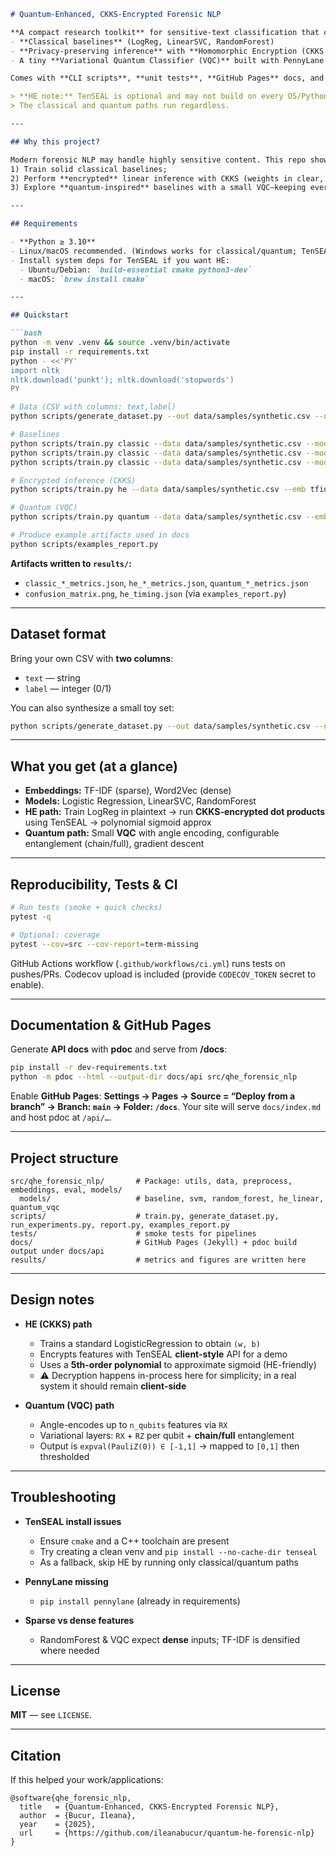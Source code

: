 ````markdown
# Quantum-Enhanced, CKKS-Encrypted Forensic NLP

**A compact research toolkit** for sensitive-text classification that compares:
- **Classical baselines** (LogReg, LinearSVC, RandomForest)
- **Privacy-preserving inference** with **Homomorphic Encryption (CKKS via TenSEAL)**
- A tiny **Variational Quantum Classifier (VQC)** built with PennyLane

Comes with **CLI scripts**, **unit tests**, **GitHub Pages** docs, and **pdoc** API generation.

> **HE note:** TenSEAL is optional and may not build on every OS/Python toolchain.  
> The classical and quantum paths run regardless.

---

## Why this project?

Modern forensic NLP may handle highly sensitive content. This repo shows—end to end—how to:
1) Train solid classical baselines;  
2) Perform **encrypted** linear inference with CKKS (weights in clear, features encrypted), and  
3) Explore **quantum-inspired** baselines with a small VQC—keeping everything reproducible and CI-friendly.

---

## Requirements

- **Python ≥ 3.10**
- Linux/macOS recommended. (Windows works for classical/quantum; TenSEAL support varies.)
- Install system deps for TenSEAL if you want HE:
  - Ubuntu/Debian: `build-essential cmake python3-dev`
  - macOS: `brew install cmake`

---

## Quickstart

```bash
python -m venv .venv && source .venv/bin/activate
pip install -r requirements.txt
python - <<'PY'
import nltk
nltk.download('punkt'); nltk.download('stopwords')
PY

# Data (CSV with columns: text,label)
python scripts/generate_dataset.py --out data/samples/synthetic.csv --n 600

# Baselines
python scripts/train.py classic --data data/samples/synthetic.csv --model logreg      --emb tfidf
python scripts/train.py classic --data data/samples/synthetic.csv --model linearsvc  --emb tfidf
python scripts/train.py classic --data data/samples/synthetic.csv --model randomforest --emb w2v

# Encrypted inference (CKKS)
python scripts/train.py he --data data/samples/synthetic.csv --emb tfidf

# Quantum (VQC)
python scripts/train.py quantum --data data/samples/synthetic.csv --emb tfidf --qubits 4 --layers 3 --epochs 40

# Produce example artifacts used in docs
python scripts/examples_report.py
````

**Artifacts written to `results/`:**

* `classic_*_metrics.json`, `he_*_metrics.json`, `quantum_*_metrics.json`
* `confusion_matrix.png`, `he_timing.json` (via `examples_report.py`)

---

## Dataset format

Bring your own CSV with **two columns**:

* `text` — string
* `label` — integer (0/1)

You can also synthesize a small toy set:

```bash
python scripts/generate_dataset.py --out data/samples/synthetic.csv --n 600
```

---

## What you get (at a glance)

* **Embeddings:** TF-IDF (sparse), Word2Vec (dense)
* **Models:** Logistic Regression, LinearSVC, RandomForest
* **HE path:** Train LogReg in plaintext → run **CKKS-encrypted dot products** using TenSEAL → polynomial sigmoid approx
* **Quantum path:** Small **VQC** with angle encoding, configurable entanglement (chain/full), gradient descent

---

## Reproducibility, Tests & CI

```bash
# Run tests (smoke + quick checks)
pytest -q

# Optional: coverage
pytest --cov=src --cov-report=term-missing
```

GitHub Actions workflow (`.github/workflows/ci.yml`) runs tests on pushes/PRs.
Codecov upload is included (provide `CODECOV_TOKEN` secret to enable).

---

## Documentation & GitHub Pages

Generate **API docs** with **pdoc** and serve from **/docs**:

```bash
pip install -r dev-requirements.txt
python -m pdoc --html --output-dir docs/api src/qhe_forensic_nlp
```

Enable **GitHub Pages**:
**Settings → Pages → Source = “Deploy from a branch” → Branch: `main` → Folder: `/docs`**.
Your site will serve `docs/index.md` and host pdoc at `/api/…`.

---

## Project structure

```
src/qhe_forensic_nlp/       # Package: utils, data, preprocess, embeddings, eval, models/
  models/                   # baseline, svm, random_forest, he_linear, quantum_vqc
scripts/                    # train.py, generate_dataset.py, run_experiments.py, report.py, examples_report.py
tests/                      # smoke tests for pipelines
docs/                       # GitHub Pages (Jekyll) + pdoc build output under docs/api
results/                    # metrics and figures are written here
```

---

## Design notes

* **HE (CKKS) path**

  * Trains a standard LogisticRegression to obtain `(w, b)`
  * Encrypts features with TenSEAL **client-style** API for a demo
  * Uses a **5th-order polynomial** to approximate sigmoid (HE-friendly)
  * ⚠️ Decryption happens in-process here for simplicity; in a real system it should remain **client-side**

* **Quantum (VQC) path**

  * Angle-encodes up to `n_qubits` features via `RX`
  * Variational layers: `RX` + `RZ` per qubit + **chain/full** entanglement
  * Output is `expval(PauliZ(0)) ∈ [-1,1]` → mapped to `[0,1]` then thresholded

---

## Troubleshooting

* **TenSEAL install issues**

  * Ensure `cmake` and a C++ toolchain are present
  * Try creating a clean venv and `pip install --no-cache-dir tenseal`
  * As a fallback, skip HE by running only classical/quantum paths

* **PennyLane missing**

  * `pip install pennylane` (already in requirements)

* **Sparse vs dense features**

  * RandomForest & VQC expect **dense** inputs; TF-IDF is densified where needed

---

## License

**MIT** — see `LICENSE`.

---

## Citation 

If this helped your work/applications:

```
@software{qhe_forensic_nlp,
  title   = {Quantum-Enhanced, CKKS-Encrypted Forensic NLP},
  author  = {Bucur, Ileana},
  year    = {2025},
  url     = {https://github.com/ileanabucur/quantum-he-forensic-nlp}
}
```

```
```
